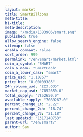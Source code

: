 ```yaml
---
layout: market
title: SmartBillions
meta-title: 
h1-title: 
meta-description: 
image: "/media/1383906/smart.png"
published: true
allow_search_engine: false
sitemap: false
enable_comment: false
sort_order: 999
permalink: "/en/smart/market.html"
coin_a_symbol: "SMART"
coin_a_name: "SmartCash"
coin_a_lower_case: "smart"
price_usd: "1.10267"
price_btc: "0.00009385"
24h_volume_usd: "223.035"
market_cap_usd: "7852650.0"
total_supply: "7852650.0"
available_supply: "7089267.0"
percent_change_1h: "2.22"
percent_change_24h: "18.74"
percent_change_7d: "21.18"
last_updated: "1517140763"
parent-url: "/en/smart/"
author: Sam
---
```


